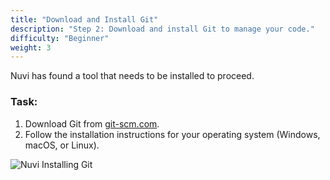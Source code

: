 ```yaml
---
title: "Download and Install Git"
description: "Step 2: Download and install Git to manage your code."
difficulty: "Beginner"
weight: 3
---
```


Nuvi has found a tool that needs to be installed to proceed.

### Task:
1. Download Git from [git-scm.com](https://git-scm.com/).
2. Follow the installation instructions for your operating system (Windows, macOS, or Linux).

![Nuvi Installing Git](/images/nuvi_install_git.png)
